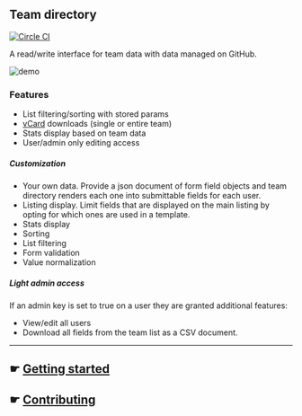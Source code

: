 Team directory
---

[![Circle CI](https://circleci.com/gh/mapbox/team-directory.svg?style=svg)](https://circleci.com/gh/mapbox/team-directory)

A read/write interface for team data with data managed on GitHub. 

![demo](https://i.imgur.com/LdW1GCz.gif)

### Features

- List filtering/sorting with stored params
- [vCard](https://en.wikipedia.org/wiki/VCard) downloads (single or entire team)
- Stats display based on team data
- User/admin only editing access

##### Customization

- Your own data. Provide a json document of form field objects and team
directory renders each one into submittable fields for each user.
- Listing display. Limit fields that are displayed on the main listing by opting
for which ones are used in a template.
- Stats display
- Sorting
- List filtering
- Form validation
- Value normalization

##### Light admin access

If an admin key is set to true on a user they are granted additional features:

- View/edit all users
- Download all fields from the team list as a CSV document.

---

## &#9755; [Getting started][]
## &#9755; [Contributing][]

[Contributing]: https://github.com/mapbox/team-directory/blob/master/CONTRIBUTING.md
[Getting started]: https://github.com/mapbox/team-directory/blob/master/GETTING_STARTED.md
[index]: https://github.com/mapbox/team-directory/blob/master/index.html
